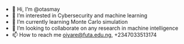 - 👋 Hi, I’m @otasmay
- 👀 I’m interested in Cybersecurity and machine learning
- 🌱 I’m currently learning Monte Carlo simulation
- 💞️ I’m looking to collaborate on any research in machine intelligence 
- 📫 How to reach me oiyare@futa.edu.ng, +2347033513174

<!---
otasmay/otasmay is a ✨ special ✨ repository because its `README.md` (this file) appears on your GitHub profile.
You can click the Preview link to take a look at your changes.
--->

